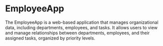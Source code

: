 # EmployeeApp
The EmployeeApp is a web-based application that manages organizational data, including departments, employees, and tasks. It allows users to view and manage relationships between departments, employees, and their assigned tasks, organized by priority levels.
